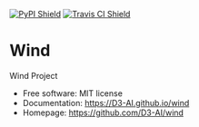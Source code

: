 [![PyPI Shield](https://img.shields.io/pypi/v/wind.svg)](https://pypi.python.org/pypi/wind)
[![Travis CI Shield](https://travis-ci.org/D3-AI/wind.svg?branch=master)](https://travis-ci.org/D3-AI/wind)

# Wind

Wind Project

- Free software: MIT license
- Documentation: https://D3-AI.github.io/wind
- Homepage: https://github.com/D3-AI/wind
